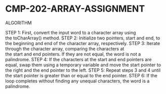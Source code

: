 # CMP-202-ARRAY-ASSIGNMENT
ALGORITHM


STEP 1: First, convert the input word to a character array using the toCharArray() method.
STEP 2: Initialize two pointers, start and end, to the beginning and end of the character array, respectively.
STEP 3: Iterate through the character array, comparing the characters at the start and end pointers. If they are not equal, the word is not a palindrome.
STEP 4: If the characters at the start and end pointers are equal, swap them using a temporary variable and move the start pointer to the right and the end pointer to the left.
STEP 5: Repeat steps 3 and 4 until the start pointer is greater than or equal to the end pointer.
STEP 6: If the loop completes without finding any unequal characters, the word is a palindrome.
